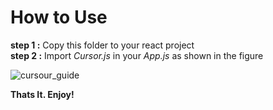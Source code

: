 # How to Use

**step 1 :**  Copy this folder to your react project  <br>
**step 2 :**  Import *Cursor.js* in your *App.js* as shown in the figure <br>

![cursour_guide](https://user-images.githubusercontent.com/67228515/104703574-815e6200-573d-11eb-9837-0b26935e6a49.png)

**Thats It. Enjoy!**
